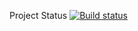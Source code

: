 Project Status   [![Build status](https://ci.appveyor.com/api/projects/status/tdm0ngpwxirs6kpr/branch/main?svg=true)](https://ci.appveyor.com/project/FishaIe/rest/branch/main)
